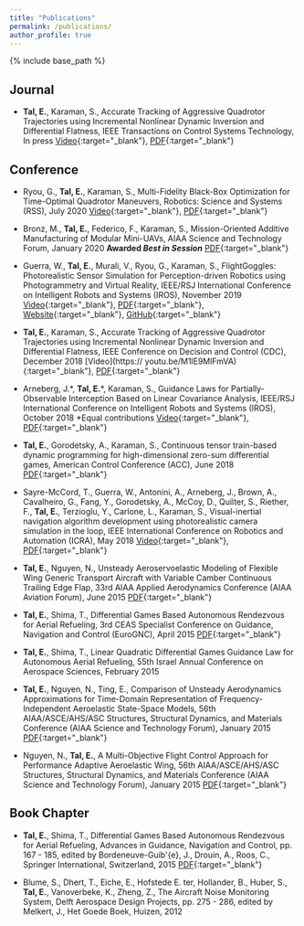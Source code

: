 ```yaml
---
title: "Publications"
permalink: /publications/
author_profile: true
---
```


{% include base_path %}

## Journal

* **Tal, E.**, Karaman, S., Accurate Tracking of Aggressive Quadrotor Trajectories using Incremental Nonlinear Dynamic Inversion and Differential Flatness, IEEE Transactions on Control Systems Technology, In press [Video](https://youtu.be/K15lNBAKDCs){:target="_blank"}, [PDF](https://arxiv.org/pdf/1809.04048.pdf){:target="_blank"}

## Conference

* Ryou, G., **Tal, E.**, Karaman, S., Multi-Fidelity Black-Box Optimization for Time-Optimal Quadrotor Maneuvers, Robotics: Science and Systems (RSS), July 2020 [Video](https://youtu.be/igwULi_H1Kg){:target="_blank"}, [PDF](https://arxiv.org/pdf/2006.02513.pdf){:target="_blank"}
	
* Bronz, M., **Tal, E.**, Federico, F., Karaman, S., Mission-Oriented Additive Manufacturing of Modular Mini-UAVs, AIAA Science and Technology Forum, January 2020 **Awarded _Best in Session_** [PDF](/files/BronzTalSciTech2020.pdf){:target="_blank"}
	
* Guerra, W., **Tal, E.**, Murali, V., Ryou, G., Karaman, S., FlightGoggles: Photorealistic Sensor Simulation for Perception-driven Robotics using Photogrammetry and Virtual Reality, IEEE/RSJ International Conference on Intelligent Robots and
Systems (IROS), November 2019 [Video](https://youtu.be/QCnU_M6DhYU){:target="_blank"}, [PDF](https://arxiv.org/pdf/1905.11377.pdf){:target="_blank"}, [Website](https://flightgoggles.mit.edu/){:target="_blank"}, [GitHub](https://github.com/mit-fast/FlightGoggles){:target="_blank"}
	
* **Tal, E.**, Karaman, S., Accurate Tracking of Aggressive Quadrotor Trajectories using Incremental Nonlinear Dynamic Inversion and Differential Flatness, IEEE Conference on Decision and Control (CDC), December 2018 [Video](https://
youtu.be/M1lE9MlFmVA){:target="_blank"}, [PDF](/files/CDC18_1876.pdf){:target="_blank"}
	
* Arneberg, J.\*, **Tal, E.**\*, Karaman, S., Guidance Laws for Partially-Observable Interception Based on Linear Covariance Analysis, IEEE/RSJ International Conference on Intelligent Robots and Systems (IROS), October 2018 \*Equal contributions [Video](/files/ArnebergTal_IROS18.mp4){:target="_blank"}, [PDF](/files/ArnebergTal_IROS18.pdf){:target="_blank"}
	
* **Tal, E.**, Gorodetsky, A., Karaman, S., Continuous tensor train-based dynamic programming for high-dimensional zero-sum differential games, American Control Conference (ACC), June 2018 [PDF](/files/TalGorodetskyKaraman_ACC2018.pdf){:target="_blank"}
	
* Sayre-McCord, T., Guerra, W., Antonini, A., Arneberg, J., Brown, A., Cavalheiro, G., Fang, Y., Gorodetsky, A., McCoy, D., Quilter, S., Riether, F., **Tal, E.**, Terzioglu, Y., Carlone, L., Karaman, S., Visual-inertial navigation algorithm development using photorealistic camera simulation in the loop, IEEE International Conference on Robotics and Automation (ICRA), May 2018 [Video](https://youtu.be/_VBww8YQuA8){:target="_blank"}, [PDF](/files/SayreMcCordetal_IROS18.pdf){:target="_blank"}

* **Tal, E.**, Nguyen, N., Unsteady Aeroservoelastic Modeling of Flexible Wing Generic Transport Aircraft with Variable Camber Continuous Trailing Edge Flap, 33rd AIAA Applied Aerodynamics Conference (AIAA Aviation Forum), June 2015 [PDF](/files/TalNguyen_Aviation2015.pdf){:target="_blank"}

* **Tal, E.**, Shima, T., Differential Games Based Autonomous Rendezvous for Aerial Refueling, 3rd CEAS Specialist Conference on Guidance, Navigation and Control (EuroGNC), April 2015 [PDF](/files/TalShima_EuroGNC2015.pdf){:target="_blank"}

* **Tal, E.**, Shima, T., Linear Quadratic Differential Games Guidance Law for Autonomous Aerial Refueling, 55th Israel Annual Conference on Aerospace Sciences, February 2015

* **Tal, E.**, Nguyen, N., Ting, E., Comparison of Unsteady Aerodynamics Approximations for Time-Domain Representation of Frequency-Independent Aeroelastic State-Space Models, 56th AIAA/ASCE/AHS/ASC Structures, Structural Dynamics, and Materials Conference (AIAA Science and Technology Forum), January 2015 [PDF](/files/TalNguyenTing_SciTech2015.pdf){:target="_blank"}

* Nguyen, N., **Tal, E.**, A Multi-Objective Flight Control Approach for Performance Adaptive Aeroelastic Wing, 56th AIAA/ASCE/AHS/ASC Structures, Structural Dynamics, and Materials Conference (AIAA Science and Technology Forum), January 2015 [PDF](/files/NguyenTal_SciTech2015.pdf){:target="_blank"}

## Book Chapter

* **Tal, E.**, Shima, T., Differential Games Based Autonomous Rendezvous for Aerial Refueling, Advances in Guidance, Navigation and Control, pp. 167 - 185, edited by Bordeneuve-Guib\'{e}, J., Drouin, A., Roos, C., Springer International, Switzerland, 2015 [PDF](/files/TalShima_EuroGNC2015.pdf){:target="_blank"}

* Blume, S., Dhert, T., Eiche, E., Hofstede E. ter, Hollander, B., Huber, S., **Tal, E.**, Vanoverbeke, K., Zheng, Z., The Aircraft Noise Monitoring System, Delft Aerospace Design Projects, pp. 275 - 286, edited by Melkert, J., Het Goede Boek, Huizen, 2012